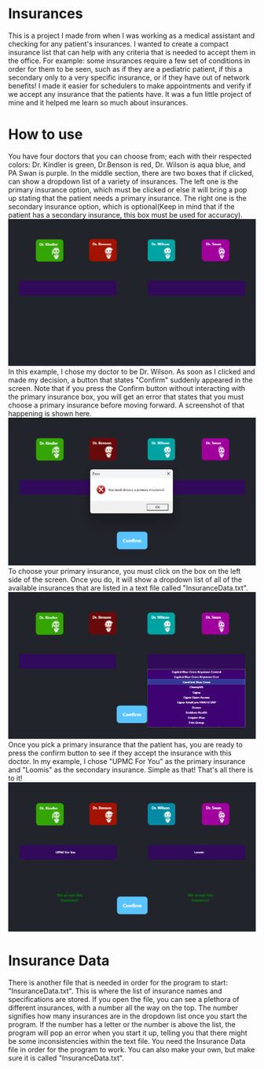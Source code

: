 # Insurances
This is a project I made from when I was working as a medical assistant and checking for any patient's insurances. I wanted to create a compact insurance list that can help with any criteria that is needed to accept them in the office. 
For example: some insurances require a few set of conditions in order for them to be seen, such as if they are a pediatric patient, if this a secondary only to a very specific insurance, or if they have out of network benefits! I made it easier for schedulers to make appointments and verify if we accept any insurance that the patients have. It was a fun little project of mine and it helped me learn so much about insurances.

# How to use
You have four doctors that you can choose from; each with their respected colors: Dr. Kindler is green, Dr.Benson is red, Dr. Wilson is aqua blue, and PA Swan is purple. In the middle section, there are two boxes that if clicked, can show a dropdown list of a variety of insurances. The left one is the primary insurance option, which must be clicked or else it will bring a pop up stating that the patient needs a primary insurance. The right one is the secondary insurance option, which is optional(Keep in mind that if the patient has a secondary insurance, this box must be used for accuracy).
<br/>
![image](Images/Example1.png)
<br/>
In this example, I chose my doctor to be Dr. Wilson. As soon as I clicked and made my decision, a button that states "Confirm" suddenly appeared in the screen. Note that if you press the Confirm button without interacting with the primary insurance box, you will get an error that states that you must choose a primary insurance before moving forward. A screenshot of that happening is shown here.
<br/>
![image](Images/Error.png)
<br/>
To choose your primary insurance, you must click on the box on the left side of the screen. Once you do, it will show a dropdown list of all of the available insurances that are listed in a text file called "InsuranceData.txt". 
<br/>
![image](Images/DropDown.png)
<br/>
Once you pick a primary insurance that the patient has, you are ready to press the confirm button to see if they accept the insurance with this doctor. In my example, I chose "UPMC For You" as the primary insurance and "Loomis" as the secondary insurance. Simple as that! That's all there is to it!
<br/>
![image](Images/Result.png)
<br/>
# Insurance Data
There is another file that is needed in order for the program to start: "InsuranceData.txt". This is where the list of insurance names and specifications are stored. If you open the file, you can see a plethora of different insurances, with a number all the way on the top. The number signifies how many insurances are in the dropdown list once you start the program. If the number has a letter or the number is above the list, the program will pop an error when you start it up, telling you that there might be some inconsistencies within the text file. You need the Insurance Data file in order for the program to work. You can also make your own, but make sure it is called "InsuranceData.txt".
